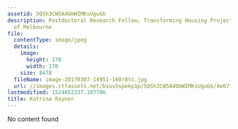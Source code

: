 ```yaml
---
assetid: 5QSh3CW5A4OmWIMKsUguGk
description: Postdoctoral Research Fellow, Transforming Housing Project, University
  of Melbourne
file:
  contentType: image/jpeg
  details:
    image:
      height: 170
      width: 170
    size: 8478
  fileName: image-20170307-14951-160r8tc.jpg
  url: //images.ctfassets.net/bsux5spekp1p/5QSh3CW5A4OmWIMKsUguGk/4e67f6382469c78f634cc9bd310f96bd/image-20170307-14951-160r8tc.jpg
lastmodified: 1524652337.187786
title: Katrina Raynor
---
```

No content found